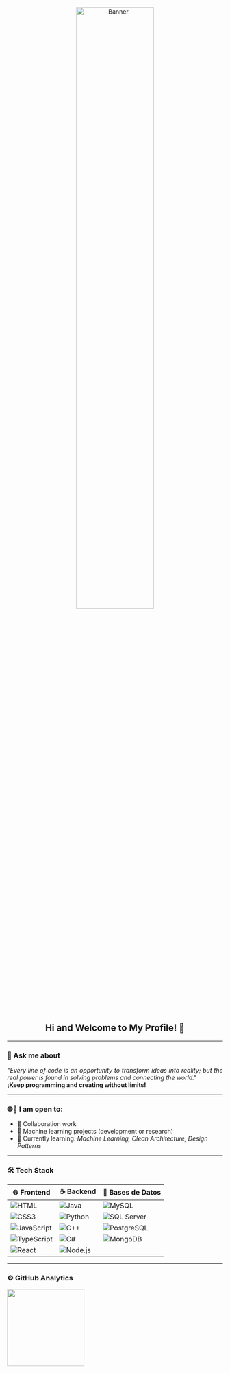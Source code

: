 <div align="center">
  <img src="https://i.imgur.com/9gOENgI.png" alt="Banner" style="width: 60%; height:auto;" />
</div>
<div align="center">
    <h2 align="center"> Hi and Welcome to My Profile! 👋</h2>
</div>

---
### 💬 Ask me about 
<p align="justify">
<em>"Every line of code is an opportunity to transform ideas into reality; but the real power is found in solving problems and connecting the world."</em>  
<br><b>¡Keep programming and creating without limits!</b>
</p>

---
### 🌐🤝 I am open to:
- 🤲 Collaboration work
- 🤖 Machine learning projects (development or research)
- 🌱 Currently learning: *Machine Learning, Clean Architecture, Design Patterns*
---
### 🛠️ Tech Stack

| 🌐 Frontend | ☕ Backend | 💾 Bases de Datos |
|------------|-----------|-------------------|
| ![HTML](https://img.shields.io/badge/HTML5-E34F26?logo=html5&logoColor=white) | ![Java](https://img.shields.io/badge/Java-007396?logo=java&logoColor=white) | ![MySQL](https://img.shields.io/badge/MySQL-4479A1?logo=mysql&logoColor=white) |
| ![CSS3](https://img.shields.io/badge/CSS3-1572B6?logo=css3&logoColor=white) | ![Python](https://img.shields.io/badge/Python-3776AB?logo=python&logoColor=white) | ![SQL Server](https://img.shields.io/badge/SQL-CC2927?logo=Microsoft%20SQL%20Server&logoColor=white) |
| ![JavaScript](https://img.shields.io/badge/JavaScript-F7DF1E?logo=javascript&logoColor=black) | ![C++](https://img.shields.io/badge/C++-00599C?logo=c%2B%2B&logoColor=white) | ![PostgreSQL](https://img.shields.io/badge/PostgreSQL-4169E1?logo=postgresql&logoColor=white) |
| ![TypeScript](https://img.shields.io/badge/TypeScript-3178C6?logo=typescript&logoColor=white) | ![C#](https://img.shields.io/badge/C%23-239120?logo=c-sharp&logoColor=white) | ![MongoDB](https://img.shields.io/badge/MongoDB-47A248?logo=mongodb&logoColor=white) |
| ![React](https://img.shields.io/badge/React-61DAFB?logo=react&logoColor=white) | ![Node.js](https://img.shields.io/badge/Node.js-339933?logo=node.js&logoColor=white) |  |


---
### ⚙️ GitHub Analytics

<div align="left">
  <img height="180em" src="https://github-readme-stats-eight-theta.vercel.app/api?username=DarlenF&show_icons=true&theme=algolia&include_all_commits=true&count_private=true"/>
</div>
